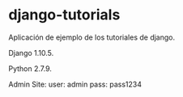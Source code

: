 # django-tutorials
Aplicación de ejemplo de los tutoriales de django.

Django 1.10.5.

Python 2.7.9.

Admin Site:
  user: admin
  pass: pass1234
